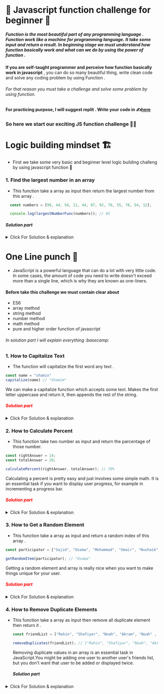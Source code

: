 # 🥇 Javascript function challenge for beginner 🥇
##### Function is the most beautiful part of any programming language . Function work like a machine for programming language. It take some input and return a result. In beginning stage we must understand how function basically work and what can we do by using the power of function .
**If you are self-taught programmer and perceive how function basically work in javascript** ,
you can do so many beautiful thing, write clean code and solve any coding problem by using Function  .  
###### For that reason you must take a challenge and solve some problem by using function. 
#### For practicing purpose, I will suggest replit . Write your code in ✍️[here](https://replit.com/~) 


### So here we start our exciting JS function challenge 🚴‍♂️

# Logic building mindset 🏗️
- First we take some very basic and beginner level logic building challeng by using javascript function 🚶
  

### 1. Find the largest number in an array 
- This function take a array as input then return the largest number from this array .

```js
  const numbers = [90, 44, 54, 21, 44, 87, 92, 76, 55, 76, 54, 12];

  console.log(largestNumberFunc(numbers)); // 92
```
##### Solution part
  
<details>
  <summary>Click For Solution & explanation</summary>

  ```JS
  const removeDuplicates = (arr) => [...new Set(arr)];

  ```
  ### Explanation
 
```js

```
</details>


# One Line punch 👊
- JavaScript is a powerful language that can do a lot with very little code. In some cases, the amount of code you need to write doesn't exceed more than a single line, which is why they are known as one-liners.

#### Before take this challenge we must contain clear about 
- ES6
- array method
- string method
- number method
- math method
- pure and higher order function of javascript
###### In solution part I will explain everything :basecamp:

### 1. How to Capitalize Text 
- The function will capitalize the first word any text .

```js
const name = "shamin"
capitalize(name) // "Shamim"

```

 We can make a capitalize function which accepts some text. Makes the first letter uppercase and return it, then appends the rest of the string.

 <h5 style="color:red;"> Solution part </h5>

<details>
  <summary>Click For Solution & explanation</summary>

  ```JS
  const capitalize = (str) => (`${str.charAt(0).toUpperCase()}${str.slice(1)}`)

  ```
  ### Explanation
  - Template literals are literals delimited with backtick ( ` ) characters, allowing for multi-line strings, string interpolation with embedded expressions, and special constructs called tagged       templates.
  - The charAt() method returns the character at a specified index (position) in a string.
  ```js
  let name = "yusuf";
  console.log(text.charAt(0)); // "y"
  console.log(name.charAt(2)); // "s"
  ```
  - The slice() method of Array instances returns a shallow copy of a portion of an array into a new array object selected from start to end ( end not included) where start and end represent the       index of items in that array. The original array will not be modified.
  ```js
  // in array
  const cities = ["Feni", "Dhaka", "Shirajgong", "Noakhali", "Dinajpur"];
  console.log(cities.slice(2, -1)) ; // ["Shirajgong", "Noakhali"]
  // in string
  const name = "My name is Yusuf Shahin";
  console.log(name.slice(3, -6)) // "name is Yusuf "
  ```

</details>

### 2. How to Calculate Percent
- This function take two number as input and return the parcentage of those number.  

```js
const rightAnswer = 14;
const totalAnswar = 20;

calculatePercent(rightAnswer, totalAnswer); // 70%

```
Calculating a percent is pretty easy and just involves some simple math. It is an essential task if you want to display user progress, for example in incrementing a progress bar.

<h5 style="color:red;"> Solution part </h5>

<details>
  <summary> Click For Solution & explanation</summary>

```JS
const calculatePercent = (value, total) => (Math.round((value / total) * 100) + "%" );

```
### Explanation
- calculatePercent accepts a certain amount, divides it by the total amount, then multiplies it by 100.
- Math.round() is a built-in function in JavaScript that is used to round a number to the nearest whole number. Here's an example of how to use Math.round() :
```js
let a = Math.round(2.51); // 3
let b = Math.round(2.50); // 3
let c = Math.round(2.49); // 2
let d = Math.round(2.48); // 2

```
</details>

### 3. How to Get a Random Element
- This function take a array as input and return a random index of this array .

 ```js
const participator = ["Sajid", "Osama", "Mohammad", "Umair", "Nushaib", "Ittihad"];

getRandomItem(participator); // "Osama"
```
Getting a random element and array is really nice when you want to make things unique for your user.

<h5 style="color:red;"> Solution part </h5>

<details>
  <summary>Click For Solution & explanation</summary>

```JS
onst getRandomWinner = (winner) =>  winner[Math.floor(Math.random() * items.length)];

```
### Explanation
- item is an array and we pick an index of item
- The Math.floor() static method always rounds down and returns the largest integer less than or equal to a given number. Here's an example of how to use Math.floor() :
```js
let a = Math.round(2.81); // 2
let b = Math.round(7.33); // 7
```
- Math.random() static method returns a floating-point, pseudo-random number that's greater than or equal to 0 and less than 1, with approximately uniform distribution over that range. Here's an example of how to use Math.random() :
  ```js
  console.log(Math.random) // 0.43245663222234244
  console.log(Math.random) // 0.09876964334327787
  ```
- length is a property of arrays in JavaScript that returns or sets the number of elements in a given array. For example
    ```js
    const product = ["table", "chair", "pen", "book"];
    console.log(product.length) // 4
    ```
</details>

### 4. How to Remove Duplicate Elements
- This function take a array as input then remove all duplicate element then return it .

  ```js
  const friendList = ["Rahin", "Shafiyer", "Noah", "Akram", "Noah" , "Rahin", "Shabab", "Noah"];

  removeDuplicates(friendList); // ["Rahin", "Shafiyar", "Noah", "Akram", "Shabab"]
  ```
  Removing duplicate values in an array is an essential task in JavaScript.You might be adding one user to another user's friends list, but you don't want that user to be added or displayed twice.

  ##### Solution part
  
<details>
  <summary>Click For Solution & explanation</summary>

  ```JS
  const removeDuplicates = (arr) => [...new Set(arr)];

  ```
  ### Explanation
  - A set is a collection of items that are unique. No element can be repeated. Set in ES6 are ordered: elements of the set can be iterated in the insertion order. The set can store any type of value whether primitive or objects. Here is the example of new set method :
```js
const letters = new Set(["a","b","c","d","a","a","a","b","f"]);
console.log(letters) // set(5) {'a','b','c','d','f'}
```
- The spread operator ( ... ) helps you expand iterables into individual elements. The spread syntax serves within array literals, function calls, and initialized properties objects to spread the values of iterable objects into separate items.  Here is the example of spredoperator :
```js
const students = [{id:1, name : "Yusuf"},{id:2, name : "Rafi"},{id:3, name : "Shakhawat"}]
console.log(...students) // {id:1, name : "Yusuf"} {id:2, name : "Rafi"} {id:3, name : "Shakhawat"}
```
</details>




